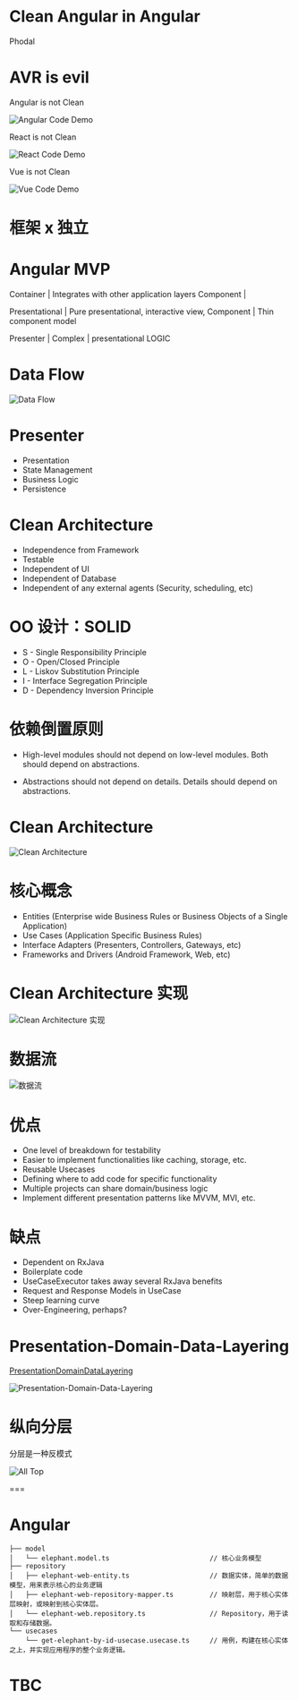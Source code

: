 Clean Angular in Angular
===

Phodal 

AVR is evil
===

Angular is not Clean

![Angular Code Demo](images/angular-demo-code.png)

React is not Clean

![React Code Demo](images/react-demo-code.png)

Vue is not Clean

![Vue Code Demo](images/vue-demo-code.png)

框架 x 独立
===


Angular MVP
===

Container   | Integrates with other application layers
Component   |

Presentational | Pure presentational, interactive view,
Component       | Thin component model

Presenter   | Complex
            | presentational LOGIC

Data Flow
===

![Data Flow](images/event-data-flow.gif)

Presenter
===

 - Presentation
 - State Management
 - Business Logic
 - Persistence
 
Clean Architecture
===

 - Independence from Framework
 - Testable
 - Independent of UI
 - Independent of Database
 - Independent of any external agents (Security, scheduling, etc)

OO 设计：SOLID
===

 -  S - Single Responsibility Principle
 -  O - Open/Closed Principle
 -  L - Liskov Substitution Principle
 -  I - Interface Segregation Principle
 -  D - Dependency Inversion Principle

依赖倒置原则 
===

 -  High-level modules should not depend on low-level
modules. Both should depend on abstractions.

 -  Abstractions should not depend on details. Details should
depend on abstractions.

Clean Architecture
===

![Clean Architecture](images/clean-architecture.jpg)

核心概念
===

 -  Entities (Enterprise wide Business Rules or Business
Objects of a Single Application)
 -  Use Cases (Application Specific Business Rules)
 -  Interface Adapters (Presenters, Controllers, Gateways, etc)
 -  Frameworks and Drivers (Android Framework, Web, etc)

Clean Architecture 实现
===

![Clean Architecture 实现](images/android-mvp-clean.png)

数据流
===

![数据流](images/clean_architecture_layers_details.png)

优点
===

 -  One level of breakdown for testability
 -  Easier to implement functionalities like caching, storage, etc.
 -  Reusable Usecases
 -  Defining where to add code for specific functionality
 -  Multiple projects can share domain/business logic
 -  Implement different presentation patterns like MVVM, MVI,
etc.

缺点
===

 -  Dependent on RxJava
 -  Boilerplate code
 -  UseCaseExecutor takes away several RxJava benefits
 -  Request and Response Models in UseCase
 -  Steep learning curve
 -  Over-Engineering, perhaps?

Presentation-Domain-Data-Layering
===

[PresentationDomainDataLayering](https://martinfowler.com/bliki/PresentationDomainDataLayering.html)

![Presentation-Domain-Data-Layering](images/Presentation-Domain-Data-Layering.png)

纵向分层
===

分层是一种反模式

![All Top](images/all_top.png)

===

Angular
===

```
├── model
│   └── elephant.model.ts                         // 核心业务模型
├── repository
│   ├── elephant-web-entity.ts                    // 数据实体，简单的数据模型，用来表示核心的业务逻辑
│   ├── elephant-web-repository-mapper.ts         // 映射层，用于核心实体层映射，或映射到核心实体层。
│   └── elephant-web.repository.ts                // Repository，用于读取和存储数据。
└── usecases
    └── get-elephant-by-id-usecase.usecase.ts     // 用例，构建在核心实体之上，并实现应用程序的整个业务逻辑。
```

TBC
===

